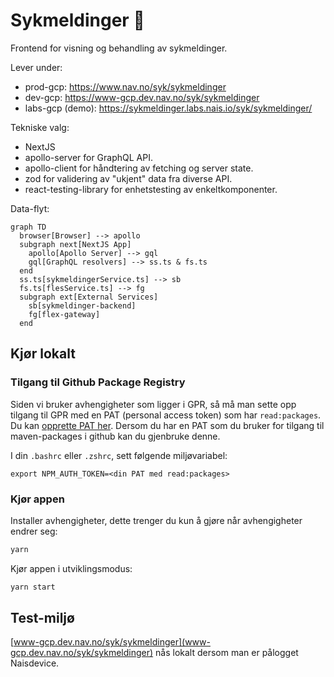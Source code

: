# Sykmeldinger 📝

Frontend for visning og behandling av sykmeldinger.

Lever under:

-   prod-gcp: https://www.nav.no/syk/sykmeldinger
-   dev-gcp: https://www-gcp.dev.nav.no/syk/sykmeldinger
-   labs-gcp (demo): https://sykmeldinger.labs.nais.io/syk/sykmeldinger/

Tekniske valg:

-   NextJS
-   apollo-server for GraphQL API.
-   apollo-client for håndtering av fetching og server state.
-   zod for validering av "ukjent" data fra diverse API.
-   react-testing-library for enhetstesting av enkeltkomponenter.

Data-flyt:

```mermaid
graph TD
  browser[Browser] --> apollo
  subgraph next[NextJS App]
    apollo[Apollo Server] --> gql
    gql[GraphQL resolvers] --> ss.ts & fs.ts
  end
  ss.ts[sykmeldingerService.ts] --> sb
  fs.ts[flesService.ts] --> fg
  subgraph ext[External Services]
    sb[sykmeldinger-backend]
    fg[flex-gateway]
  end
```

## Kjør lokalt

### Tilgang til Github Package Registry

Siden vi bruker avhengigheter som ligger i GPR, så må man sette opp tilgang til GPR med en PAT (personal access token) som har `read:packages`. Du kan [opprette PAT her](https://github.com/settings/tokens). Dersom du har en PAT som du bruker for tilgang til maven-packages i github kan du gjenbruke denne.

I din `.bashrc` eller `.zshrc`, sett følgende miljøvariabel:

`export NPM_AUTH_TOKEN=<din PAT med read:packages>`

### Kjør appen

Installer avhengigheter, dette trenger du kun å gjøre når avhengigheter endrer seg:

```bash
yarn
```

Kjør appen i utviklingsmodus:

```bash
yarn start
```

## Test-miljø

[www-gcp.dev.nav.no/syk/sykmeldinger](www-gcp.dev.nav.no/syk/sykmeldinger) nås lokalt dersom man er pålogget Naisdevice.
